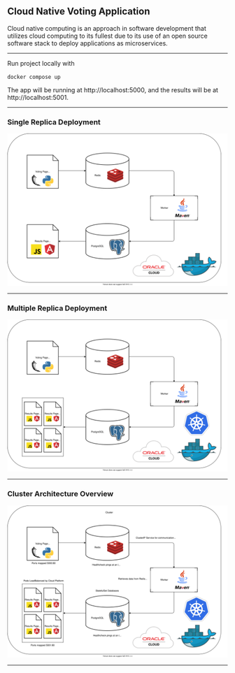 ## Cloud Native Voting Application

Cloud native computing is an approach in software development that utilizes cloud computing to its fullest due to its use of an open source software stack to deploy applications as microservices.

* * *

Run project locally with
```console
docker compose up
```
The app will be running at http://localhost:5000, and the results will be at http://localhost:5001.

* * *

### Single Replica Deployment

![overview-single](docs/diagrams/overview-single.drawio.svg)

* * *

### Multiple Replica Deployment

![overview-multiple](docs/diagrams/overview-multiple.drawio.svg)

* * *

### Cluster Architecture Overview

![overview-architecture](docs/diagrams/overview-architecture.drawio.svg)

* * *
